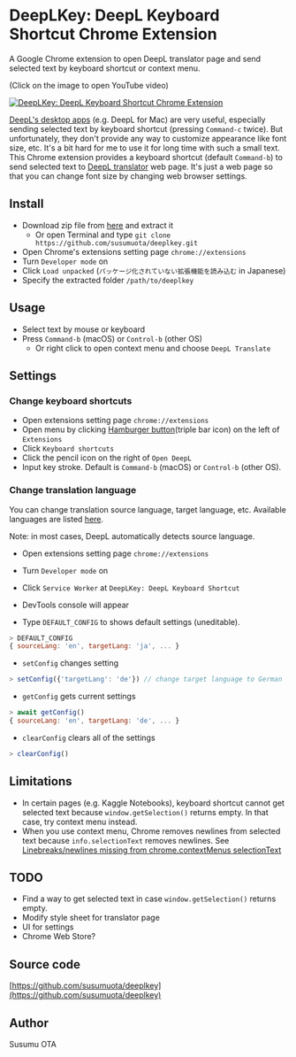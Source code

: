 # DeepLKey: DeepL Keyboard Shortcut Chrome Extension

A Google Chrome extension to open DeepL translator page and send selected text by keyboard shortcut or context menu.

(Click on the image to open YouTube video)

[![DeepLKey: DeepL Keyboard Shortcut Chrome Extension](https://user-images.githubusercontent.com/1632335/111480789-b1de6e80-8775-11eb-90b4-ea36036fea95.gif)](http://www.youtube.com/watch?v=CDM6UujpEDI "DeepLKey: DeepL Keyboard Shortcut Chrome Extension")

[DeepL's desktop apps](https://www.deepl.com/app) (e.g. DeepL for Mac) are very useful, especially sending selected text by keyboard shortcut (pressing `Command-c` twice). But unfortunately, they don't provide any way to customize appearance like font size, etc. It's a bit hard for me to use it for long time with such a small text. This Chrome extension provides a keyboard shortcut (default `Command-b`) to send selected text to [DeepL translator](https://www.deepl.com/translator) web page. It's just a web page so that you can change font size by changing web browser settings.

## Install

- Download zip file from [here](https://github.com/susumuota/deeplkey/archive/main.zip) and extract it
  - Or open Terminal and type `git clone https://github.com/susumuota/deeplkey.git`
- Open Chrome's extensions setting page `chrome://extensions`
- Turn `Developer mode` on
- Click `Load unpacked` (`パッケージ化されていない拡張機能を読み込む` in Japanese)
- Specify the extracted folder `/path/to/deeplkey`

## Usage

- Select text by mouse or keyboard
- Press `Command-b` (macOS) or `Control-b` (other OS)
  - Or right click to open context menu and choose `DeepL Translate`

## Settings

### Change keyboard shortcuts

- Open extensions setting page `chrome://extensions`
- Open menu by clicking [Hamburger button](https://en.wikipedia.org/wiki/Hamburger_button)(triple bar icon) on the left of `Extensions`
- Click `Keyboard shortcuts`
- Click the pencil icon on the right of `Open DeepL`
- Input key stroke. Default is `Command-b` (macOS) or `Control-b` (other OS).

### Change translation language

You can change translation source language, target language, etc. Available languages are listed [here](https://www.deepl.com/docs-api/translating-text/).

Note: in most cases, DeepL automatically detects source language.

- Open extensions setting page `chrome://extensions`
- Turn `Developer mode` on
- Click `Service Worker` at `DeepLKey: DeepL Keyboard Shortcut`
- DevTools console will appear

- Type `DEFAULT_CONFIG` to shows default settings (uneditable).

```javascript
> DEFAULT_CONFIG
{ sourceLang: 'en', targetLang: 'ja', ... }
```

- `setConfig` changes setting

```javascript
> setConfig({'targetLang': 'de'}) // change target language to German
```

- `getConfig` gets current settings

```javascript
> await getConfig()
{ sourceLang: 'en', targetLang: 'de', ... }
```

- `clearConfig` clears all of the settings

```javascript
> clearConfig()
```

## Limitations

- In certain pages (e.g. Kaggle Notebooks), keyboard shortcut cannot get selected text because `window.getSelection()` returns empty. In that case, try context menu instead.
- When you use context menu, Chrome removes newlines from selected text because `info.selectionText` removes newlines. See [Linebreaks/newlines missing from chrome.contextMenus selectionText](https://bugs.chromium.org/p/chromium/issues/detail?id=116429)

## TODO

- Find a way to get selected text in case `window.getSelection()` returns empty.
- Modify style sheet for translator page
- UI for settings
- Chrome Web Store?

## Source code

[https://github.com/susumuota/deeplkey](https://github.com/susumuota/deeplkey)

## Author

Susumu OTA

